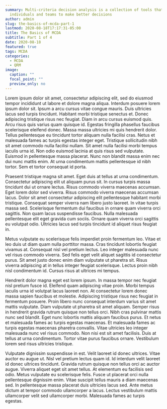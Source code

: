 ```yaml
---
summary: Multi-criteria decision analysis is a collection of tools that can help
  individuals and teams to make better decisions
author: admin
slug: the-basics-of-mcda-part-1
lastmod: 2020-08-18T17:17:31-05:00
title: The Basics of MCDA
subtitle: Part 1 of 4
date: 2020-08-18
featured: true
tags: MCDA
categories:
  - MCDA
  - QRM
image:
  caption: ""
  focal_point: ""
  preview_only: no
---
```

<!--StartFragment-->

Lorem ipsum dolor sit amet, consectetur adipiscing elit, sed do eiusmod tempor incididunt ut labore et dolore magna aliqua. Interdum posuere lorem ipsum dolor sit. Ipsum a arcu cursus vitae congue mauris. Duis ultricies lacus sed turpis tincidunt. Habitant morbi tristique senectus et. Donec adipiscing tristique risus nec feugiat. Diam in arcu cursus euismod quis. Arcu risus quis varius quam quisque id. Egestas fringilla phasellus faucibus scelerisque eleifend donec. Massa massa ultricies mi quis hendrerit dolor. Tellus pellentesque eu tincidunt tortor aliquam nulla facilisi cras. Netus et malesuada fames ac turpis egestas integer eget. Tristique sollicitudin nibh sit amet commodo nulla facilisi nullam. Sit amet nulla facilisi morbi tempus iaculis urna id. Non odio euismod lacinia at quis risus sed vulputate. Euismod in pellentesque massa placerat. Nunc non blandit massa enim nec dui nunc mattis enim. At urna condimentum mattis pellentesque id nibh tortor. Sem et tortor consequat id porta.

Praesent tristique magna sit amet. Eget duis at tellus at urna condimentum. Consectetur adipiscing elit ut aliquam purus sit. In cursus turpis massa tincidunt dui ut ornare lectus. Risus commodo viverra maecenas accumsan. Eget lorem dolor sed viverra. Risus commodo viverra maecenas accumsan lacus. Dolor sit amet consectetur adipiscing elit pellentesque habitant morbi tristique. Consequat semper viverra nam libero justo laoreet. In vitae turpis massa sed. Scelerisque fermentum dui faucibus in ornare quam viverra orci sagittis. Non quam lacus suspendisse faucibus. Nulla malesuada pellentesque elit eget gravida cum sociis. Ornare quam viverra orci sagittis eu volutpat odio. Ultricies lacus sed turpis tincidunt id aliquet risus feugiat in.

Metus vulputate eu scelerisque felis imperdiet proin fermentum leo. Vitae et leo duis ut diam quam nulla porttitor massa. Cras tincidunt lobortis feugiat vivamus at. Consequat nisl vel pretium lectus. Leo integer malesuada nunc vel risus commodo viverra. Sed felis eget velit aliquet sagittis id consectetur purus. Sit amet justo donec enim diam vulputate ut pharetra sit. Risus viverra adipiscing at in tellus integer feugiat scelerisque. Lectus proin nibh nisl condimentum id. Cursus risus at ultrices mi tempus.

Hendrerit dolor magna eget est lorem ipsum. In massa tempor nec feugiat nisl pretium fusce id. Eleifend quam adipiscing vitae proin. Morbi tempus iaculis urna id volutpat lacus laoreet non. At consectetur lorem donec massa sapien faucibus et molestie. Adipiscing tristique risus nec feugiat in fermentum posuere. Proin libero nunc consequat interdum varius sit amet mattis vulputate. Diam vulputate ut pharetra sit amet aliquam. Semper risus in hendrerit gravida rutrum quisque non tellus orci. Nibh cras pulvinar mattis nunc sed blandit. Eget nunc lobortis mattis aliquam faucibus purus. Et netus et malesuada fames ac turpis egestas maecenas. Et malesuada fames ac turpis egestas maecenas pharetra convallis. Vitae ultricies leo integer malesuada nunc vel risus commodo. Non nisi est sit amet facilisis. Duis at tellus at urna condimentum. Tortor vitae purus faucibus ornare. Vestibulum lorem sed risus ultricies tristique.

Vulputate dignissim suspendisse in est. Velit laoreet id donec ultrices. Vitae auctor eu augue ut. Nisl vel pretium lectus quam id. Id interdum velit laoreet id donec ultrices tincidunt. Gravida rutrum quisque non tellus orci ac auctor augue. Viverra aliquet eget sit amet tellus. At elementum eu facilisis sed odio. Metus vulputate eu scelerisque felis. Fusce ut placerat orci nulla pellentesque dignissim enim. Vitae suscipit tellus mauris a diam maecenas sed. In pellentesque massa placerat duis ultricies lacus sed. Ante metus dictum at tempor commodo ullamcorper a lacus. Lectus vestibulum mattis ullamcorper velit sed ullamcorper morbi. Malesuada fames ac turpis egestas.

<!--EndFragment-->